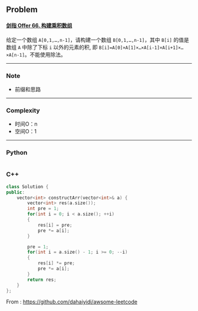 ## Problem

#### [剑指 Offer 66. 构建乘积数组](https://leetcode.cn/problems/gou-jian-cheng-ji-shu-zu-lcof/)

给定一个数组 `A[0,1,…,n-1]`，请构建一个数组 `B[0,1,…,n-1]`，其中 `B[i]` 的值是数组 `A` 中除了下标 `i` 以外的元素的积, 即 `B[i]=A[0]×A[1]×…×A[i-1]×A[i+1]×…×A[n-1]`。不能使用除法。

 

------

### Note

- 前缀和思路

  

------

### Complexity

- 时间O：n
- 空间O：1

------

### Python

```python

```

### C++

```C++
class Solution {
public:
    vector<int> constructArr(vector<int>& a) {
        vector<int> res(a.size());
        int pre = 1;
        for(int i = 0; i < a.size(); ++i)
        {
            res[i] = pre;
            pre *= a[i];
        }

        pre = 1;
        for(int i = a.size() - 1; i >= 0; --i)
        {
            res[i] *= pre;
            pre *= a[i];
        }
        return res;
    }
};
```



From : https://github.com/dahaiyidi/awsome-leetcode
